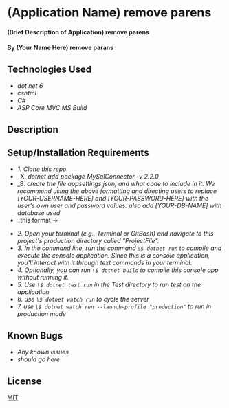 # (Application Name) remove parens

#### (Brief Description of Application) remove parens

#### By (Your Name Here) remove parans

## Technologies Used

* _dot net 6_
* _cshtml_
* _C#_
* _ASP Core MVC_
_MS Build_


## Description

## Setup/Installation Requirements

<!-- Going forward, don't forget to include setup instructions in your README for an appsettings.json with a database connection string. -->

* _1. Clone this repo._
* _X. _dotnet add package MySqlConnector -v 2.2.0_
* _8. _create the file appsettings.json, and what code to include in it. We recommend using the above formatting and directing users to replace [YOUR-USERNAME-HERE] and [YOUR-PASSWORD-HERE] with the user's own user and password values. also add [YOUR-DB-NAME] with database used_
* _this format -> 
<!-- {
  "ConnectionStrings": {
    "DefaultConnection": "Server=localhost;Port=3306;database=[YOUR-DB-NAME];uid=[YOUR-USER-HERE];pwd=[YOUR-PASSWORD-HERE];"
  }
} -->
* _2. Open your terminal (e.g., Terminal or GitBash) and navigate to this project's production directory called "ProjectFile"._
* _3. In the command line, run the command `\$ dotnet run` to compile and execute the console application. Since this is a console application, you'll interact with it through text commands in your terminal._
* _4. Optionally, you can run `\$ dotnet build` to compile this console app without running it._
* _5. Use `\$ dotnet test run` in the Test directory to run test on the application_
* _6. use `\$ dotnet watch run` to cycle the server_
* _7. use `\$ dotnet watch run --launch-profile "production"` to run in production mode_


## Known Bugs

* _Any known issues_
* _should go here_

## License
[MIT](https://yourlicesnepage)


